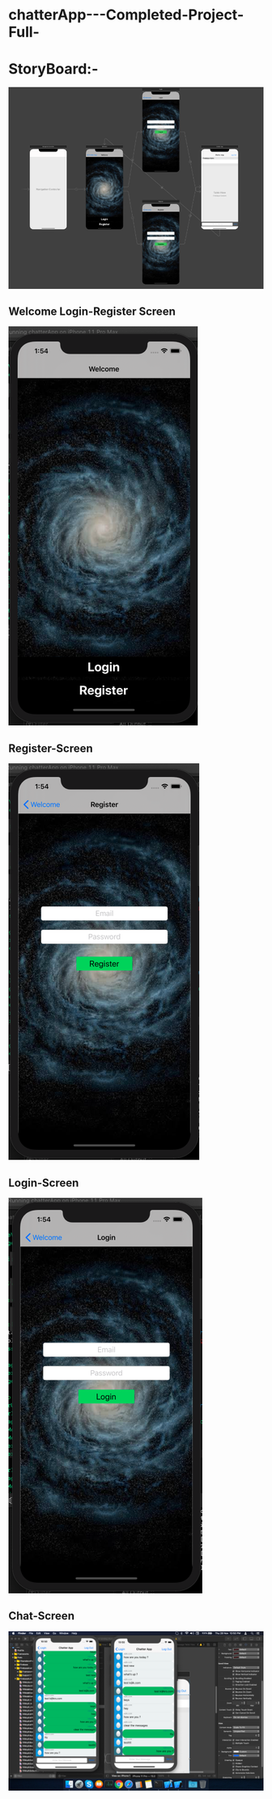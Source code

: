 # chatterApp---Completed-Project-Full-

<h1>StoryBoard:- </h1> 

![alt text](https://raw.githubusercontent.com/karansagar/chatterApp---Completed-Project-Full-/master/chatterApp/Assets.xcassets/Screenshot%20of%20Storyboard.imageset/Screenshot%202019-11-29%20at%201.48.56%20AM.png)


<h2>Welcome  Login-Register Screen </h2>

![alt text](https://raw.githubusercontent.com/karansagar/chatterApp---Completed-Project-Full-/master/chatterApp/Assets.xcassets/Screenshot%20Login-Register.imageset/Screenshot%202019-11-29%20at%201.54.31%20AM.png)


<h2>Register-Screen </h2>

![alt text](https://raw.githubusercontent.com/karansagar/chatterApp---Completed-Project-Full-/master/chatterApp/Assets.xcassets/Screenshot%20Register.imageset/Screenshot%202019-11-29%20at%201.54.56%20AM.png)
  

<h2> Login-Screen</h2>

![alt text](https://raw.githubusercontent.com/karansagar/chatterApp---Completed-Project-Full-/master/chatterApp/Assets.xcassets/Screenshot%20Login.imageset/Screenshot%202019-11-29%20at%201.54.45%20AM.png)

<h2> Chat-Screen</h2>

![alt text](https://raw.githubusercontent.com/karansagar/chatterApp---Completed-Project-Full-/master/chatterApp/Assets.xcassets/Screenshot.imageset/Screenshot%202019-11-28%20at%2010.50.43%20PM.png)

